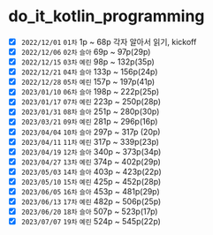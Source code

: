 # do_it_kotlin_programming

- [x] `2022/12/01` `01차` 1p ~ 68p 각자 알아서 읽기, kickoff
- [x] `2022/12/06` `02차` `슬아` 69p ~ 97p(29p)
- [x] `2022/12/15` `03차` `예린` 98p ~ 132p(35p)
- [x] `2022/12/21` `04차` `슬아` 133p ~ 156p(24p)
- [x] `2022/12/28` `05차` `예린` 157p ~ 197p(41p)
- [x] `2023/01/10` `06차` `슬아` 198p ~ 222p(25p)
- [x] `2023/01/17` `07차` `예린` 223p ~ 250p(28p)
- [x] `2023/01/31` `08차` `슬아` 251p ~ 280p(30p)
- [x] `2023/03/21` `09차` `예린` 281p ~ 296p(16p)
- [x] `2023/04/04` `10차` `슬아` 297p ~ 317p (20p)
- [x] `2023/04/11` `11차` `예린` 317p ~ 339p(23p)
- [x] `2023/04/19` `12차` `슬아` 340p ~ 373p(34p)
- [x] `2023/04/27` `13차` `예린` 374p ~ 402p(29p)
- [x] `2023/05/03` `14차` `슬아` 403p ~ 423p(22p)
- [x] `2023/05/10` `15차` `예린` 425p ~ 452p(28p)
- [x] `2023/06/05` `16차` `슬아` 453p ~ 481p(29p)
- [x] `2023/06/13` `17차` `예린` 482p ~ 506p(25p)
- [x] `2023/06/20` `18차` `슬아` 507p ~ 523p(17p)
- [x] `2023/07/07` `19차` `예린` 524p ~ 545p(22p)
